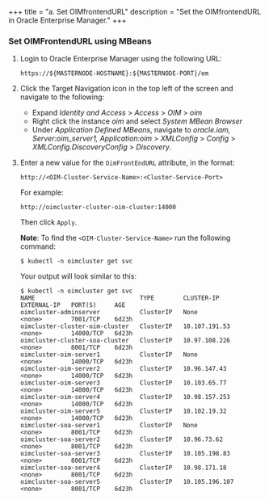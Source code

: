+++
title = "a. Set OIMfrontendURL"
description = "Set the OIMfrontendURL in Oracle Enterprise Manager."
+++


### Set OIMFrontendURL using MBeans

1. Login to Oracle Enterprise Manager using the following URL:

   `https://${MASTERNODE-HOSTNAME}:${MASTERNODE-PORT}/em`

1. Click the Target Navigation icon in the top left of the screen and navigate to the following:

   * Expand *Identity and Access* > *Access* > *OIM* > *oim*
   * Right click the instance *oim* and select *System MBean Browser*
   * Under *Application Defined MBeans*, navigate to *oracle.iam, Server:oim_server1, Application:oim* > *XMLConfig*  > *Config* > *XMLConfig.DiscoveryConfig* > *Discovery*.

1. Enter a new value for the `OimFrontEndURL` attribute, in the format:

   `http://<OIM-Cluster-Service-Name>:<Cluster-Service-Port>`

   For example:
 
   `http://oimcluster-cluster-oim-cluster:14000`
   
   Then click `Apply`.
   
   **Note**: To find the `<OIM-Cluster-Service-Name>` run the following command:

   ```
   $ kubectl -n oimcluster get svc
   ```

   Your output will look similar to this:

   ```
   $ kubectl -n oimcluster get svc
   NAME                             TYPE        CLUSTER-IP       EXTERNAL-IP   PORT(S)     AGE
   oimcluster-adminserver           ClusterIP   None             <none>        7001/TCP    6d23h
   oimcluster-cluster-oim-cluster   ClusterIP   10.107.191.53    <none>        14000/TCP   6d23h
   oimcluster-cluster-soa-cluster   ClusterIP   10.97.108.226    <none>        8001/TCP    6d23h
   oimcluster-oim-server1           ClusterIP   None             <none>        14000/TCP   6d23h
   oimcluster-oim-server2           ClusterIP   10.96.147.43     <none>        14000/TCP   6d23h
   oimcluster-oim-server3           ClusterIP   10.103.65.77     <none>        14000/TCP   6d23h
   oimcluster-oim-server4           ClusterIP   10.98.157.253    <none>        14000/TCP   6d23h
   oimcluster-oim-server5           ClusterIP   10.102.19.32     <none>        14000/TCP   6d23h
   oimcluster-soa-server1           ClusterIP   None             <none>        8001/TCP    6d23h
   oimcluster-soa-server2           ClusterIP   10.96.73.62      <none>        8001/TCP    6d23h
   oimcluster-soa-server3           ClusterIP   10.105.198.83    <none>        8001/TCP    6d23h
   oimcluster-soa-server4           ClusterIP   10.98.171.18     <none>        8001/TCP    6d23h
   oimcluster-soa-server5           ClusterIP   10.105.196.107   <none>        8001/TCP    6d23h
   ```




